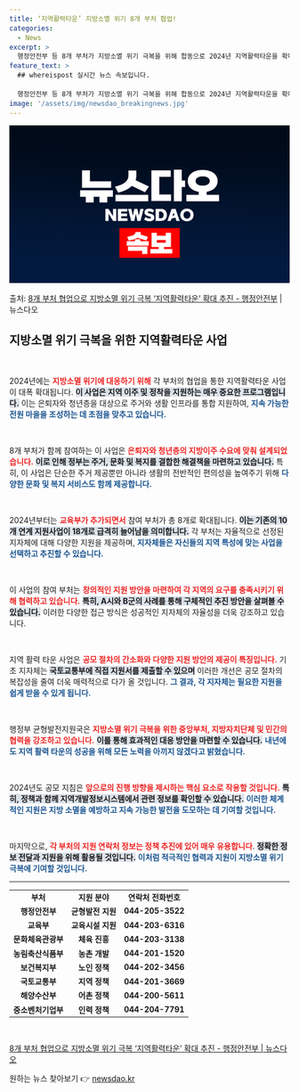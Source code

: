 ```yaml
---
title: ‘지역활력타운’ 지방소멸 위기 8개 부처 협업!
categories:
  - News
excerpt: >
  행정안전부 등 8개 부처가 지방소멸 위기 극복을 위해 합동으로 2024년 지역활력타운을 확대 추진한다. 지역…
feature_text: >
  ## whereispost 실시간 뉴스 속보입니다.

  행정안전부 등 8개 부처가 지방소멸 위기 극복을 위해 합동으로 2024년 지역활력타운을 확대 추진한다. 지역…
image: '/assets/img/newsdao_breakingnews.jpg'
---
```


![뉴스다오 속보](/assets/img/newsdao_breakingnews.jpg)

<p>출처: <a href="https://newsdao.kr/2879" rel="dofollow">8개 부처 협업으로 지방소멸 위기 극복 ‘지역활력타운’ 확대 추진 - 행정안전부</a> | 뉴스다오</p>

<h2 data-ke-size="size26">지방소멸 위기 극복을 위한 지역활력타운 사업</h2>

<p data-ke-size="size16">&nbsp;</p>

2024년에는 <b><span style="color: #ee2323;">지방소멸 위기에 대응하기 위해</span></b> 각 부처의 협업을 통한 지역활력타운 사업이 대폭 확대됩니다. <b><span style="background-color: #21538527;">이 사업은 지역 이주 및 정착을 지원하는 매우 중요한 프로그램입니다.</span></b> 이는 은퇴자와 청년층을 대상으로 주거와 생활 인프라를 통합 지원하여, <b><span style="color: #1a5490;">지속 가능한 전원 마을을 조성하는 데 초점을 맞추고 있습니다.</span></b>

<p data-ke-size="size16">&nbsp;</p>

8개 부처가 함께 참여하는 이 사업은 <b><span style="color: #ee2323;">은퇴자와 청년층의 지방이주 수요에 맞춰 설계되었습니다.</span></b> <b><span style="background-color: #21538527;">이로 인해 정부는 주거, 문화 및 복지를 결합한 해결책을 마련하고 있습니다.</span></b> 특히, 이 사업은 단순한 주거 제공뿐만 아니라 생활의 전반적인 편의성을 높여주기 위해 <b><span style="color: #1a5490;">다양한 문화 및 복지 서비스도 함께 제공합니다.</span></b>

<p data-ke-size="size16">&nbsp;</p>

2024년부터는 <b><span style="color: #ee2323;">교육부가 추가되면서</span></b> 참여 부처가 총 8개로 확대됩니다. <b><span style="background-color: #21538527;">이는 기존의 10개 연계 지원사업이 18개로 급격히 늘어남을 의미합니다.</span></b> 각 부처는 자율적으로 선정된 지자체에 대해 다양한 지원을 제공하며, <b><span style="color: #1a5490;">지자체들은 자신들의 지역 특성에 맞는 사업을 선택하고 추진할 수 있습니다.</span></b>

<p data-ke-size="size16">&nbsp;</p>

이 사업의 참여 부처는 <b><span style="color: #ee2323;">창의적인 지원 방안을 마련하여 각 지역의 요구를 충족시키기 위해 협력하고 있습니다.</span></b> <b><span style="background-color: #21538527;">특히, A시와 B군의 사례를 통해 구체적인 추진 방안을 살펴볼 수 있습니다.</span></b> 이러한 다양한 접근 방식은 성공적인 지자체의 자율성을 더욱 강조하고 있습니다.

<p data-ke-size="size16">&nbsp;</p>

지역 활력 타운 사업은 <b><span style="color: #ee2323;">공모 절차의 간소화와 다양한 지원 방안의 제공이 특징입니다.</span></b> 기초 지자체는 <b><span style="background-color: #21538527;">국토교통부에 직접 지원서를 제출할 수 있으며</span></b> 이러한 개선은 공모 절차의 복잡성을 줄여 더욱 매력적으로 다가 올 것입니다. <b><span style="color: #1a5490;">그 결과, 각 지자체는 필요한 지원을 쉽게 받을 수 있게 됩니다.</span></b>

<p data-ke-size="size16">&nbsp;</p>

행정부 균형발전지원국은 <b><span style="color: #ee2323;">지방소멸 위기 극복을 위한 중앙부처, 지방자치단체 및 민간의 협력을 강조하고 있습니다.</span></b> <b><span style="background-color: #21538527;">이를 통해 효과적인 대응 방안을 마련할 수 있습니다.</span></b> <b><span style="color: #1a5490;">내년에도 지역 활력 타운의 성공을 위해 모든 노력을 아끼지 않겠다고 밝혔습니다.</span></b>

<p data-ke-size="size16">&nbsp;</p>

2024년도 공모 지침은 <b><span style="color: #ee2323;">앞으로의 진행 방향을 제시하는 핵심 요소로 작용할 것입니다.</span></b> <b><span style="background-color: #21538527;">특히, 정책과 함께 지역개발정보시스템에서 관련 정보를 확인할 수 있습니다.</span></b> <b><span style="color: #1a5490;">이러한 체계적인 지원은 지방 소멸을 예방하고 지속 가능한 발전을 도모하는 데 기여할 것입니다.</span></b>

<p data-ke-size="size16">&nbsp;</p>

마지막으로, <b><span style="color: #ee2323;">각 부처의 지원 연락처 정보는 정책 추진에 있어 매우 유용합니다</span></b>. <b><span style="background-color: #21538527;">정확한 정보 전달과 지원을 위해 활용될 것입니다.</span></b> <b><span style="color: #1a5490;">이처럼 적극적인 협력과 지원이 지방소멸 위기 극복에 기여할 것입니다.</span></b>

<hr>

<table style="width: 100%; border-collapse: collapse;">
<tr>
<td style="text-align: center; height: 17px;"><b>부처</b></td>
<td style="text-align: center; height: 17px;"><b>지원 분야</b></td>
<td style="text-align: center; height: 17px;"><b>연락처 전화번호</b></td>
</tr>
<tr>
<td style="text-align: center; height: 17px;"><b>행정안전부</b></td>
<td style="text-align: center; height: 17px;"><b>균형발전 지원</b></td>
<td style="text-align: center; height: 17px;"><b>044-205-3522</b></td>
</tr>
<tr>
<td style="text-align: center; height: 17px;"><b>교육부</b></td>
<td style="text-align: center; height: 17px;"><b>교육시설 지원</b></td>
<td style="text-align: center; height: 17px;"><b>044-203-6316</b></td>
</tr>
<tr>
<td style="text-align: center; height: 17px;"><b>문화체육관광부</b></td>
<td style="text-align: center; height: 17px;"><b>체육 진흥</b></td>
<td style="text-align: center; height: 17px;"><b>044-203-3138</b></td>
</tr>
<tr>
<td style="text-align: center; height: 17px;"><b>농림축산식품부</b></td>
<td style="text-align: center; height: 17px;"><b>농촌 개발</b></td>
<td style="text-align: center; height: 17px;"><b>044-201-1520</b></td>
</tr>
<tr>
<td style="text-align: center; height: 17px;"><b>보건복지부</b></td>
<td style="text-align: center; height: 17px;"><b>노인 정책</b></td>
<td style="text-align: center; height: 17px;"><b>044-202-3456</b></td>
</tr>
<tr>
<td style="text-align: center; height: 17px;"><b>국토교통부</b></td>
<td style="text-align: center; height: 17px;"><b>지역 정책</b></td>
<td style="text-align: center; height: 17px;"><b>044-201-3669</b></td>
</tr>
<tr>
<td style="text-align: center; height: 17px;"><b>해양수산부</b></td>
<td style="text-align: center; height: 17px;"><b>어촌 정책</b></td>
<td style="text-align: center; height: 17px;"><b>044-200-5611</b></td>
</tr>
<tr>
<td style="text-align: center; height: 17px;"><b>중소벤처기업부</b></td>
<td style="text-align: center; height: 17px;"><b>인력 정책</b></td>
<td style="text-align: center; height: 17px;"><b>044-204-7791</b></td>
</tr>
</table>

<p data-ke-size="size16">&nbsp;</p>

<a href="https://newsdao.kr/2879" target="_blank">8개 부처 협업으로 지방소멸 위기 극복 ‘지역활력타운’ 확대 추진 - 행정안전부 | 뉴스다오</a> 

원하는 뉴스 찾아보기 👉 <a href="https://newsdao.kr" rel="dofollow">newsdao.kr</a>



